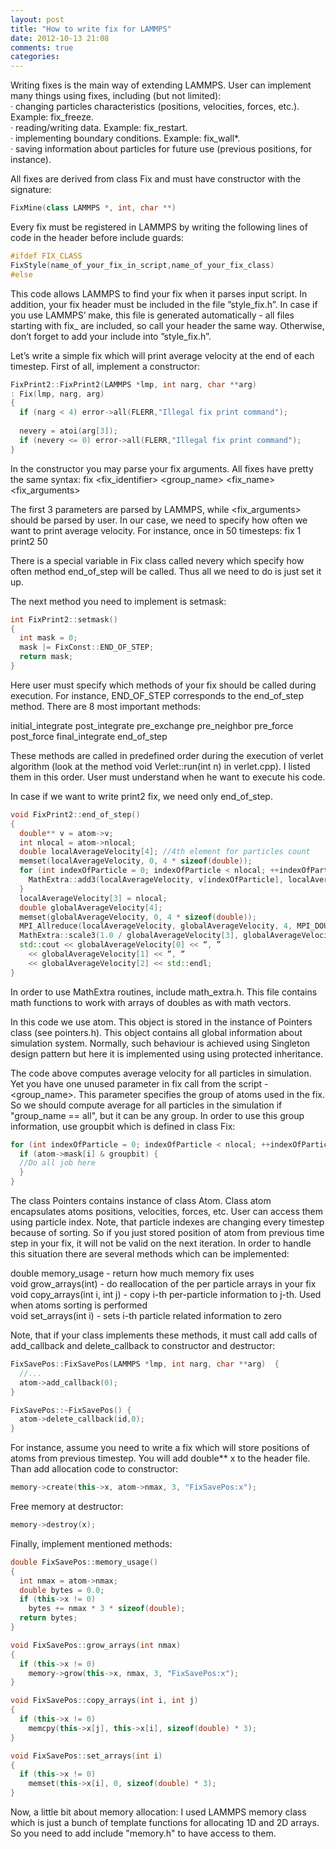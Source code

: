 ```yaml
---
layout: post
title: "How to write fix for LAMMPS"
date: 2012-10-13 21:08
comments: true
categories: 
---
```


Writing fixes is the main way of extending LAMMPS.  User can implement many things using fixes, including (but not limited):<br>
·      changing particles characteristics (positions, velocities, forces, etc.). Example: fix_freeze.<br>
·      reading/writing data. Example: fix_restart.<br>
·      implementing boundary conditions. Example: fix_wall*.<br>
·      saving information about particles for future use (previous positions, for instance).
<!--more-->
All fixes are derived from class Fix and must have constructor with the signature:
```c++
FixMine(class LAMMPS *, int, char **)
```
Every fix must be registered in LAMMPS by writing the following lines of code in the header before include guards:
```c++
#ifdef FIX_CLASS
FixStyle(name_of_your_fix_in_script,name_of_your_fix_class)
#else
```
This code allows LAMMPS to find your fix when it parses input script. In addition, your fix header must be included in the file ”style_fix.h”. In case if you use LAMMPS’ make, this file is generated automatically - all files starting with fix_ are included, so call your header the same way. Otherwise, don’t forget to add your include into ”style_fix.h”.
 
Let’s write a simple fix which will print average velocity at the end of each timestep. First of all, implement a constructor:
```c++ 
FixPrint2::FixPrint2(LAMMPS *lmp, int narg, char **arg)
: Fix(lmp, narg, arg)
{
  if (narg < 4) error->all(FLERR,"Illegal fix print command");
 
  nevery = atoi(arg[3]);
  if (nevery <= 0) error->all(FLERR,"Illegal fix print command");
}
``` 
In the constructor you may parse your fix arguments. All fixes have pretty the same syntax:
fix \<fix_identifier\> \<group_name\> \<fix_name\> \<fix_arguments\>

The first 3 parameters are parsed by LAMMPS, while <fix_arguments> should be parsed by user. In our case, we need to specify how often we want to print average velocity. For instance, once in 50 timesteps:
fix 1 print2 50

There is a special variable in Fix class called nevery which specify how often method end_of_step will be called. Thus all we need to do is just set it up.
 
The next method you need to implement is setmask:
```c++
int FixPrint2::setmask()
{
  int mask = 0;
  mask |= FixConst::END_OF_STEP;
  return mask;
}
``` 
Here user must specify which methods of your fix should be called during execution. For instance, END_OF_STEP corresponds to the end_of_step method. There are 8 most important methods:
 
initial_integrate
post_integrate
pre_exchange
pre_neighbor
pre_force
post_force
final_integrate
end_of_step
 
These methods are called in predefined order during the execution of verlet algorithm (look at the method void Verlet::run(int n) in verlet.cpp). I listed them in this order. 
User must understand when he want to execute his code.
 
In case if we want to write print2 fix, we need only end_of_step.
```c++
void FixPrint2::end_of_step()
{
  double** v = atom->v;
  int nlocal = atom->nlocal;
  double localAverageVelocity[4]; //4th element for particles count
  memset(localAverageVelocity, 0, 4 * sizeof(double));
  for (int indexOfParticle = 0; indexOfParticle < nlocal; ++indexOfParticle) {
    MathExtra::add3(localAverageVelocity, v[indexOfParticle], localAverageVelocity);
  }
  localAverageVelocity[3] = nlocal;
  double globalAverageVelocity[4];
  memset(globalAverageVelocity, 0, 4 * sizeof(double));
  MPI_Allreduce(localAverageVelocity, globalAverageVelocity, 4, MPI_DOUBLE, MPI_SUM, world);
  MathExtra::scale3(1.0 / globalAverageVelocity[3], globalAverageVelocity);
  std::cout << globalAverageVelocity[0] << “, ”
    << globalAverageVelocity[1] << “, “ 
    << globalAverageVelocity[2] << std::endl;
}
``` 
In order to use MathExtra routines, include math_extra.h. This file contains math functions to work with arrays of doubles as with math vectors.

In this code we use atom. This object is stored in the instance of Pointers class (see pointers.h). This object contains all global information about simulation system. 
Normally, such behaviour is achieved using Singleton design pattern but here it is implemented using using protected inheritance.

The code above computes average velocity for all particles in simulation. Yet you have one unused parameter in fix call from the script - \<group_name\>. This parameter specifies the group of atoms used in the fix. So we should compute average for all particles in the simulation if  \"group_name == all\", but it can be any group. 
In order to use this group information, use groupbit which is defined in class Fix:
```c++
for (int indexOfParticle = 0; indexOfParticle < nlocal; ++indexOfParticle) {
  if (atom->mask[i] & groupbit) {
  //Do all job here
  }
}
```
The class Pointers contains instance of class Atom. Class atom encapsulates atoms positions, velocities, forces, etc. User can access them using particle index. Note, that particle indexes are changing every timestep because of sorting. So if you just stored position of atom from previous time step in your fix, it will not be valid on the next iteration. In order to handle this situation there are several methods which can be implemented:

  double memory_usage - return how much memory fix uses <br>
  void grow_arrays(int) - do reallocation of the per particle arrays in your fix <br>
  void copy_arrays(int i, int j) - copy i-th per-particle information to j-th. Used when atoms sorting is performed <br>
  void set_arrays(int i) - sets i-th particle related information to zero  <br>

Note, that if your class implements these methods, it must call add calls of add_callback and delete_callback to constructor and destructor:
```c++
FixSavePos::FixSavePos(LAMMPS *lmp, int narg, char **arg)  {
  //...
  atom->add_callback(0);
}

FixSavePos::~FixSavePos() {
  atom->delete_callback(id,0);
}
```

For instance, assume you need to write a fix which will store positions of atoms from previous timestep. You will add double** x to the header file. Than add allocation code to constructor:
```c++
memory->create(this->x, atom->nmax, 3, "FixSavePos:x");
```
Free memory at destructor:
```c++
memory->destroy(x);
```
Finally, implement mentioned methods:
```c++
double FixSavePos::memory_usage()
{
  int nmax = atom->nmax;
  double bytes = 0.0;
  if (this->x != 0)
    bytes += nmax * 3 * sizeof(double);
  return bytes;
}

void FixSavePos::grow_arrays(int nmax)
{
  if (this->x != 0)
    memory->grow(this->x, nmax, 3, "FixSavePos:x");
}

void FixSavePos::copy_arrays(int i, int j)
{
  if (this->x != 0)
    memcpy(this->x[j], this->x[i], sizeof(double) * 3);
}

void FixSavePos::set_arrays(int i)
{
  if (this->x != 0)
    memset(this->x[i], 0, sizeof(double) * 3);
}
```
Now, a little bit about memory allocation: I used LAMMPS memory class which is just a bunch of template functions for allocating 1D and 2D arrays. So you need to add include "memory.h" to have access to them.